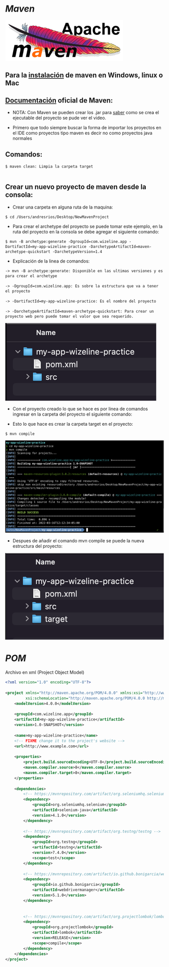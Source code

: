 # _Maven_

![Image text](https://github.com/andres4715-gif/importanDocuments/blob/master/imagenes/apache_maven_l5hy2n.png)

## Para la [instalación](https://www.youtube.com/watch?v=biBOXvSNaXg&list=PLvimn1Ins-40atMWQkxD8r8pRyPLAU0iQ&index=2) de maven en Windows, linux o Mac

## [Documentación](https://maven.apache.org/guides/getting-started/index.html) oficial de Maven:

- NOTA: Con Maven se pueden crear los .jar para [saber](https://www.youtube.com/watch?v=4OhwsOxYJWc&list=PLvimn1Ins-40atMWQkxD8r8pRyPLAU0iQ&index=3) como se crea el ejecutable del proyecto se pude ver el video.

- Primero que todo siempre buscar la forma de importar los proyectos en el IDE como proyectos tipo maven es decir no como proyectos java normales

## Comandos:

```shell
$ maven clean: Limpia la carpeta target


```

## Crear un nuevo proyecto de maven desde la consola:

- Crear una carpeta en alguna ruta de la maquina:

```shell
$ cd /Users/andresrios/Desktop/NewMavenProject
```

- Para crear el archetype del proyecto se puede tomar este ejemplo, en la ruta del proyecto en la consola se debe agregar el siguiente comando:

```shell
$ mvn -B archetype:generate -DgroupId=com.wizeline.app -DartifactId=my-app-wizeline-practice -DarchetypeArtifactId=maven-archetype-quickstart -DarchetypeVersion=1.4
```

- Explicación de la linea de comandos:

```shell
-> mvn -B archetype:generate: Disponible en las ultimas versiones y es para crear el archetype

-> -DgroupId=com.wizeline.app: Es sobre la estructura que va a tener el proyecto

-> -DartifactId=my-app-wizeline-practice: Es el nombre del proyecto

-> -DarchetypeArtifactId=maven-archetype-quickstart: Para crear un proyecto web pero puede tomar el valor que sea requerido.
```

![Image text](https://github.com/andres4715-gif/importanDocuments/blob/master/imagenes/Screen%20Shot%202022-03-16%20at%2012.10.23%20PM.png)

- Con el proyecto creado lo que se hace es por linea de comandos ingresar en la carpeta del proyecto el siguiente comando:

- Esto lo que hace es crear la carpeta target en el proyecto:

```shell
$ mvn compile
```

![Image text](https://github.com/andres4715-gif/importanDocuments/blob/master/imagenes/Screen%20Shot%202022-03-16%20at%2012.14.50%20PM.png)

- Despues de añadir el comando mvn compile se puede la nueva estructura del proyecto:

![Image text](https://github.com/andres4715-gif/importanDocuments/blob/master/imagenes/Screen%20Shot%202022-03-16%20at%2012.19.19%20PM.png)

# _POM_

Archivo en xml (Project Object Model)

```xml
<?xml version="1.0" encoding="UTF-8"?>

<project xmlns="http://maven.apache.org/POM/4.0.0" xmlns:xsi="http://www.w3.org/2001/XMLSchema-instance"
         xsi:schemaLocation="http://maven.apache.org/POM/4.0.0 http://maven.apache.org/xsd/maven-4.0.0.xsd">
    <modelVersion>4.0.0</modelVersion>

    <groupId>com.wizeline.app</groupId>
    <artifactId>my-app-wizeline-practice</artifactId>
    <version>1.0-SNAPSHOT</version>

    <name>my-app-wizeline-practice</name>
    <!-- FIXME change it to the project's website -->
    <url>http://www.example.com</url>

    <properties>
        <project.build.sourceEncoding>UTF-8</project.build.sourceEncoding>
        <maven.compiler.source>8</maven.compiler.source>
        <maven.compiler.target>8</maven.compiler.target>
    </properties>

    <dependencies>
        <!-- https://mvnrepository.com/artifact/org.seleniumhq.selenium/selenium-java -->
        <dependency>
            <groupId>org.seleniumhq.selenium</groupId>
            <artifactId>selenium-java</artifactId>
            <version>4.1.0</version>
        </dependency>

        <!-- https://mvnrepository.com/artifact/org.testng/testng -->
        <dependency>
            <groupId>org.testng</groupId>
            <artifactId>testng</artifactId>
            <version>7.4.0</version>
            <scope>test</scope>
        </dependency>

        <!-- https://mvnrepository.com/artifact/io.github.bonigarcia/webdrivermanager -->
        <dependency>
            <groupId>io.github.bonigarcia</groupId>
            <artifactId>webdrivermanager</artifactId>
            <version>5.1.0</version>
        </dependency>


        <!-- https://mvnrepository.com/artifact/org.projectlombok/lombok -->
        <dependency>
            <groupId>org.projectlombok</groupId>
            <artifactId>lombok</artifactId>
            <version>RELEASE</version>
            <scope>compile</scope>
        </dependency>
    </dependencies>
</project>

```
